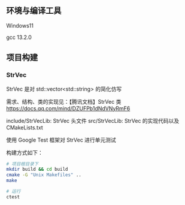 ## 环境与编译工具

Windows11

gcc 13.2.0

## 项目构建

### StrVec

StrVec 是对 std::vector\<std::string\> 的简化仿写

需求、结构、类的实现见：【腾讯文档】StrVec 类
https://docs.qq.com/mind/DZUFPb1dNdVNyRmF6

include/StrVecLib: StrVec 头文件
src/StrVecLib: StrVec 的实现代码以及 CMakeLists.txt  

使用 Google Test 框架对 StrVec 进行单元测试

构建方式如下：

```bash
# 项目根目录下
mkdir build && cd build
cmake -G "Unix Makefiles" ..
make

# 运行
ctest
```